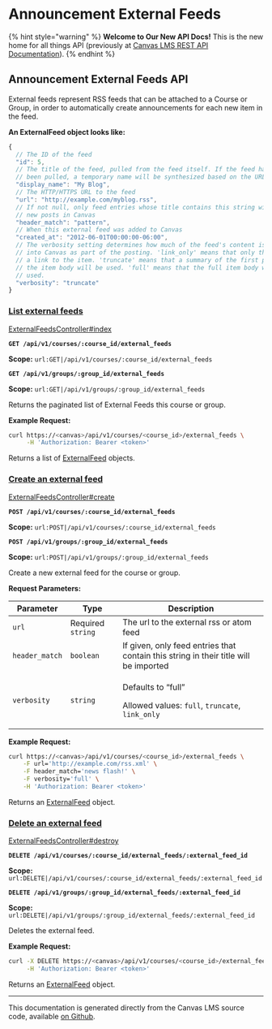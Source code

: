 # Announcement External Feeds

{% hint style="warning" %}
**Welcome to Our New API Docs!** This is the new home for all things API (previously at [Canvas LMS REST API Documentation](https://api.instructure.com)).
{% endhint %}

## Announcement External Feeds API

External feeds represent RSS feeds that can be attached to a Course or Group, in order to automatically create announcements for each new item in the feed.

**An ExternalFeed object looks like:**

```js
{
  // The ID of the feed
  "id": 5,
  // The title of the feed, pulled from the feed itself. If the feed hasn't yet
  // been pulled, a temporary name will be synthesized based on the URL
  "display_name": "My Blog",
  // The HTTP/HTTPS URL to the feed
  "url": "http://example.com/myblog.rss",
  // If not null, only feed entries whose title contains this string will trigger
  // new posts in Canvas
  "header_match": "pattern",
  // When this external feed was added to Canvas
  "created_at": "2012-06-01T00:00:00-06:00",
  // The verbosity setting determines how much of the feed's content is imported
  // into Canvas as part of the posting. 'link_only' means that only the title and
  // a link to the item. 'truncate' means that a summary of the first portion of
  // the item body will be used. 'full' means that the full item body will be
  // used.
  "verbosity": "truncate"
}
```

### [List external feeds](#method.external_feeds.index) <a href="#method.external_feeds.index" id="method.external_feeds.index"></a>

[ExternalFeedsController#index](https://github.com/instructure/canvas-lms/blob/master/app/controllers/external_feeds_controller.rb)

**`GET /api/v1/courses/:course_id/external_feeds`**

**Scope:** `url:GET|/api/v1/courses/:course_id/external_feeds`

**`GET /api/v1/groups/:group_id/external_feeds`**

**Scope:** `url:GET|/api/v1/groups/:group_id/external_feeds`

Returns the paginated list of External Feeds this course or group.

**Example Request:**

```bash
curl https://<canvas>/api/v1/courses/<course_id>/external_feeds \
     -H 'Authorization: Bearer <token>'
```

Returns a list of [ExternalFeed](#externalfeed) objects.

### [Create an external feed](#method.external_feeds.create) <a href="#method.external_feeds.create" id="method.external_feeds.create"></a>

[ExternalFeedsController#create](https://github.com/instructure/canvas-lms/blob/master/app/controllers/external_feeds_controller.rb)

**`POST /api/v1/courses/:course_id/external_feeds`**

**Scope:** `url:POST|/api/v1/courses/:course_id/external_feeds`

**`POST /api/v1/groups/:group_id/external_feeds`**

**Scope:** `url:POST|/api/v1/groups/:group_id/external_feeds`

Create a new external feed for the course or group.

**Request Parameters:**

| Parameter      | Type              | Description                                                                                                      |
| -------------- | ----------------- | ---------------------------------------------------------------------------------------------------------------- |
| `url`          | Required `string` | The url to the external rss or atom feed                                                                         |
| `header_match` | `boolean`         | If given, only feed entries that contain this string in their title will be imported                             |
| `verbosity`    | `string`          | <p>Defaults to “full”</p><p>Allowed values: <code>full</code>, <code>truncate</code>, <code>link_only</code></p> |

**Example Request:**

```bash
curl https://<canvas>/api/v1/courses/<course_id>/external_feeds \
    -F url='http://example.com/rss.xml' \
    -F header_match='news flash!' \
    -F verbosity='full' \
    -H 'Authorization: Bearer <token>'
```

Returns an [ExternalFeed](#externalfeed) object.

### [Delete an external feed](#method.external_feeds.destroy) <a href="#method.external_feeds.destroy" id="method.external_feeds.destroy"></a>

[ExternalFeedsController#destroy](https://github.com/instructure/canvas-lms/blob/master/app/controllers/external_feeds_controller.rb)

**`DELETE /api/v1/courses/:course_id/external_feeds/:external_feed_id`**

**Scope:** `url:DELETE|/api/v1/courses/:course_id/external_feeds/:external_feed_id`

**`DELETE /api/v1/groups/:group_id/external_feeds/:external_feed_id`**

**Scope:** `url:DELETE|/api/v1/groups/:group_id/external_feeds/:external_feed_id`

Deletes the external feed.

**Example Request:**

```bash
curl -X DELETE https://<canvas>/api/v1/courses/<course_id>/external_feeds/<feed_id> \
     -H 'Authorization: Bearer <token>'
```

Returns an [ExternalFeed](#externalfeed) object.

***

This documentation is generated directly from the Canvas LMS source code, available [on Github](https://github.com/instructure/canvas-lms).
